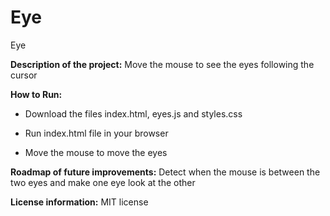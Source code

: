 # Eye
Eye

**Description of the project:** 
Move the mouse to see the eyes following the cursor

**How to Run:** 

- Download the files index.html, eyes.js and styles.css

- Run index.html file in your browser

- Move the mouse to move the eyes

**Roadmap of future improvements:** 
Detect when the mouse is between the two eyes and make one eye look at the other

**License information:** 
MIT license
